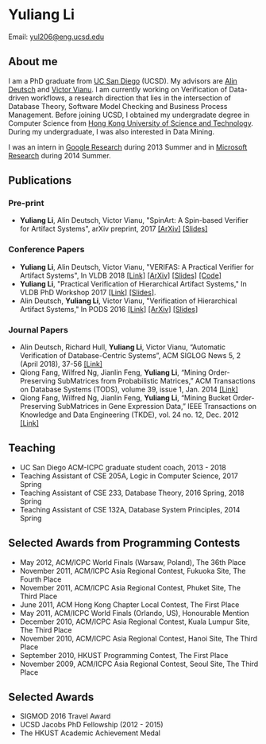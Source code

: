 # Yuliang Li

Email: [yul206@eng.ucsd.edu](mailto:yul206@eng.ucsd.edu)

## About me

I am a PhD graduate from [UC San Diego](http://www.cs.ucsd.edu/) (UCSD). My advisors are [Alin Deutsch](http://db.ucsd.edu/People/alin/) and [Victor Vianu](https://cseweb.ucsd.edu/~vianu/).
I am currently working on Verification of Data-driven workflows, a research direction that lies in the intersection of Database Theory, Software Model Checking and Business Process Management. Before joining UCSD, I obtained my undergradate degree in Computer Science from [Hong Kong University of Science and Technology](http://www.ust.hk). During my undergraduate, I was also interested in Data Mining.

I was an intern in [Google Research](https://research.google.com/) during 2013 Summer and in [Microsoft Research](https://www.microsoft.com/en-us/research/group/data-management-exploration-and-mining-dmx/) during 2014 Summer.

## Publications


### Pre-print
* **Yuliang Li**, Alin Deutsch, Victor Vianu, "SpinArt: A Spin-based Verifier for Artifact Systems", arXiv preprint, 2017 [[ArXiv]](https://arxiv.org/abs/1705.09427) [[Slides]](https://www.dropbox.com/s/vohuazds85fmh6q/spinart.pptx?dl=0)

### Conference Papers
* **Yuliang Li**, Alin Deutsch, Victor Vianu, "VERIFAS: A Practical Verifier for Artifact Systems", In VLDB 2018 [[Link]](http://www.vldb.org/pvldb/vol11/p283-li.pdf) [[ArXiv]](https://arxiv.org/abs/1705.10007) [[Slides]](https://www.dropbox.com/s/6uahinfycj1nowm/db-talk.pptx?dl=0) [[Code]](https://github.com/oi02lyl/has-verifier)
* **Yuliang Li**, "Practical Verification of Hierarchical Artifact Systems," In VLDB PhD Workshop 2017 [[Link]](http://ceur-ws.org/Vol-1882/paper14.pdf) [[Slides]](https://www.dropbox.com/s/atemjpw7eyht1h2/vldb-phd-yuliang-li.pptx?dl=0).
* Alin Deutsch, **Yuliang Li**, Victor Vianu, "Verification of Hierarchical Artifact Systems," In PODS 2016 [[Link]](https://cseweb.ucsd.edu/~vianu/pods16.pdf) [[ArXiv]](http://arxiv.org/abs/1604.00967) [[Slides]](https://www.dropbox.com/s/bxzy9me90s906h7/pods16.pptx?dl=0)

### Journal Papers
* Alin Deutsch, Richard Hull, **Yuliang Li**, Victor Vianu, “Automatic Verification of Database-Centric Systems”, ACM SIGLOG News 5, 2 (April 2018), 37-56 [[Link]](http://www.cs.ox.ac.uk/andrzej.murawski/siglog_news_16.pdf)
* Qiong Fang, Wilfred Ng, Jianlin Feng, **Yuliang Li**, “Mining Order-Preserving SubMatrices from
Probabilistic Matrices,” ACM Transactions on Database Systems (TODS), volume 39, issue 1, Jan. 2014 [[Link]](http://www.cs.ust.hk/~wilfred/paper/tods14.pdf)
* Qiong Fang, Wilfred Ng, Jianlin Feng, **Yuliang Li**, “Mining Bucket Order-Preserving SubMatrices in Gene Expression Data,” IEEE Transactions on Knowledge and Data Engineering (TKDE), vol. 24 no. 12, Dec. 2012 [[Link]](http://ieeexplore.ieee.org/document/5989809/)


## Teaching

* UC San Diego ACM-ICPC graduate student coach, 2013 - 2018
* Teaching Assistant of CSE 205A, Logic in Computer Science, 2017 Spring
* Teaching Assistant of CSE 233, Database Theory, 2016 Spring, 2018 Spring
* Teaching Assistant of CSE 132A, Database System Principles, 2014 Spring

## Selected Awards from Programming Contests

* May 2012, ACM/ICPC World Finals (Warsaw, Poland), The 36th Place
* November 2011, ACM/ICPC Asia Regional Contest, Fukuoka Site, The Fourth Place
* November 2011, ACM/ICPC Asia Regional Contest, Phuket Site, The Third Place
* June 2011, ACM Hong Kong Chapter Local Contest, The First Place
* May 2011, ACM/ICPC World Finals (Orlando, US), Honourable Mention
* December 2010, ACM/ICPC Asia Regional Contest, Kuala Lumpur Site, The Third Place
* November 2010, ACM/ICPC Asia Regional Contest, Hanoi Site, The Third Place
* September 2010, HKUST Programming Contest, The First Place
* November 2009, ACM/ICPC Asia Regional Contest, Seoul Site, The Third Place

## Selected Awards
* SIGMOD 2016 Travel Award
* UCSD Jacobs PhD Fellowship (2012 - 2015)
* The HKUST Academic Achievement Medal
